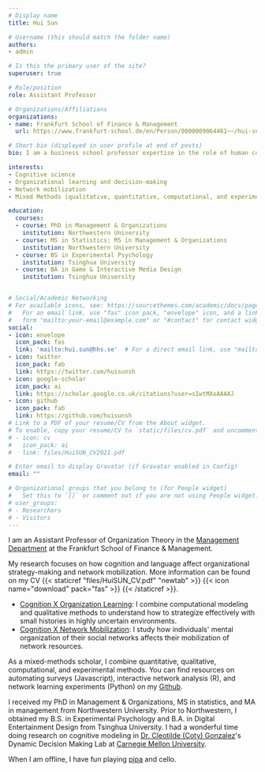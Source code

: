 ```yaml
---
# Display name
title: Hui Sun

# Username (this should match the folder name)
authors:
- admin

# Is this the primary user of the site?
superuser: true

# Role/position
role: Assistant Professor

# Organizations/Affiliations
organizations:
- name: Frankfurt School of Finance & Management
  url: https://www.frankfurt-school.de/en/Person/0000009064461~~/hui-sun

# Short bio (displayed in user profile at end of posts)
bio: I am a business school professor expertise in the role of human cognition in organizational learning, decision-making and social networks. I use a mix of qualitative, quantitative, experimental, and computational methods.

interests:
- Cognitive science
- Organizational learning and decision-making
- Network mobilization
- Mixed Methods (qualitative, quantitative, computational, and experimental)

education:
  courses:
  - course: PhD in Management & Organizations
    institution: Northwestern University
  - course: MS in Statistics; MS in Management & Organizations
    institution: Northwestern University
  - course: BS in Experimental Psychology
    institution: Tsinghua University
  - course: BA in Game & Interactive Media Design
    institution: Tsinghua University


# Social/Academic Networking
# For available icons, see: https://sourcethemes.com/academic/docs/page-builder/#icons
#   For an email link, use "fas" icon pack, "envelope" icon, and a link in the
#   form "mailto:your-email@example.com" or "#contact" for contact widget.
social:
- icon: envelope
  icon_pack: fas
  link: 'mailto:hui.sun@hhs.se'  # For a direct email link, use "mailto:test@example.org".
- icon: twitter
  icon_pack: fab
  link: https://twitter.com/huisunsh
- icon: google-scholar
  icon_pack: ai
  link: https://scholar.google.co.uk/citations?user=sIwtMXoAAAAJ
- icon: github
  icon_pack: fab
  link: https://github.com/huisunsh
# Link to a PDF of your resume/CV from the About widget.
# To enable, copy your resume/CV to `static/files/cv.pdf` and uncomment the lines below.
# - icon: cv
#   icon_pack: ai
#   link: files/HuiSUN_CV2021.pdf

# Enter email to display Gravatar (if Gravatar enabled in Config)
email: ""

# Organizational groups that you belong to (for People widget)
#   Set this to `[]` or comment out if you are not using People widget.
# user_groups:
# - Researchers
# - Visitors
---
```


I am an Assistant Professor of Organization Theory in the [Management Department](https://www.frankfurt-school.de/en/home/research/departments/management.html) at the Frankfurt School of Finance & Management. 

My research focuses on how cognition and language affect organizational strategy-making and network mobilization. More information can be found on my CV {{< staticref "files/HuiSUN_CV.pdf" "newtab" >}} {{< icon name="download" pack="fas" >}} {{< /staticref >}}.

- <u>Cognition X Organization Learning</u>: I combine computational modeling and qualitative methods to understand how to strategize effectively with small histories in highly uncertain environments.
- <u>Cognition X Network Mobilization</u>: I study how individuals' mental organization of their social networks affects their mobilization of network resources.

As a mixed-methods scholar, I combine quantitative, qualitative, computational, and experimental methods. You can find resources on automating surveys (Javascript), interactive network analysis (R), and network learning experiments (Python) on my [Github](https://github.com/huisunsh).

I received my PhD in Management & Organizations, MS in statistics, and MA in management from Northwestern University. Prior to Northwestern, I obtained my B.S. in Experimental Psychology and B.A. in Digital Entertainment Design from Tsinghua University. I had a wonderful time doing research on cognitive modeling in [Dr. Cleotilde (Coty) Gonzalez](https://www.cmu.edu/dietrich/sds/people/faculty/cleotilde-gonzalez.html)'s Dynamic Decision Making Lab at [Carnegie Mellon University](https://www.cmu.edu/).

When I am offline, I have fun playing [pipa](https://en.wikipedia.org/wiki/Pipa) and cello.
